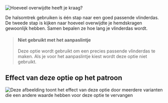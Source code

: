 ![Hoeveel overwijdte heeft je kraag?](collarease.svg)

De halsomtrek gebruiken is één stap naar een goed passende vlinderdas. De tweede stap is kijken naar hoeveel overwijdte je hemdskragen gewoonlijk hebben. Samen bepalen ze hoe lang je vlinderdas wordt.

> #### Niet gebruikt met het aanpaslintje
>
> Deze optie wordt gebruikt om een precies passende vlinderdas te maken. Als je voor het aanpaslintje kiest wordt deze optie niet gebruikt.

## Effect van deze optie op het patroon

![Deze afbeelding toont het effect van deze optie door meerdere varianten die een andere waarde hebben voor deze optie te vervangen](benjamin_collarease_sample.svg "Effect van deze optie op het patroon")
